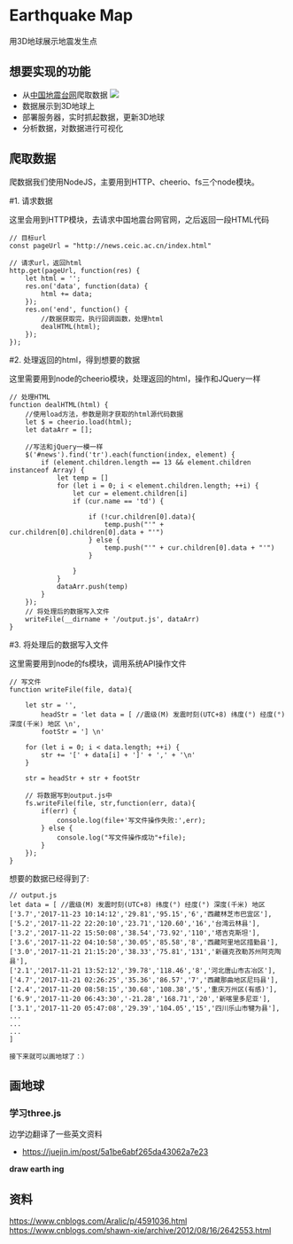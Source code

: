# Earthquake Map

用3D地球展示地震发生点

## 想要实现的功能

* 从[中国地震台网](http://news.ceic.ac.cn/index.html)爬取数据
![](https://raw.githubusercontent.com/goldEli/earthquakeMap/master/img/news.ceic.ac.cn.png)
* 数据展示到3D地球上
* 部署服务器，实时抓起数据，更新3D地球
* 分析数据，对数据进行可视化

## 爬取数据    

爬数据我们使用NodeJS，主要用到HTTP、cheerio、fs三个node模块。


#1. 请求数据

这里会用到HTTP模块，去请求中国地震台网官网，之后返回一段HTML代码

```
// 目标url
const pageUrl = "http://news.ceic.ac.cn/index.html"

// 请求url，返回html
http.get(pageUrl, function(res) {
    let html = '';
    res.on('data', function(data) {
        html += data;
    });
    res.on('end', function() {
        //数据获取完，执行回调函数，处理html
        dealHTML(html);
    });
});
```

#2. 处理返回的html，得到想要的数据

这里需要用到node的cheerio模块，处理返回的html，操作和JQuery一样

```
// 处理HTML
function dealHTML(html) {
    //使用load方法，参数是刚才获取的html源代码数据
    let $ = cheerio.load(html);
    let dataArr = [];
    
    //写法和jQuery一模一样
    $('#news').find('tr').each(function(index, element) {
        if (element.children.length == 13 && element.children instanceof Array) {
            let temp = []
            for (let i = 0; i < element.children.length; ++i) {
                let cur = element.children[i]
                if (cur.name == 'td') {

                    if (!cur.children[0].data){
                        temp.push("'" + cur.children[0].children[0].data + "'")
                    } else {
                        temp.push("'" + cur.children[0].data + "'")
                    }
                    
                }
            }
            dataArr.push(temp)
        }
    });
    // 将处理后的数据写入文件
    writeFile(__dirname + '/output.js', dataArr)
}
```

#3. 将处理后的数据写入文件

这里需要用到node的fs模块，调用系统API操作文件

```
// 写文件
function writeFile(file, data){  

    let str = '',
        headStr = 'let data = [ //震级(M) 发震时刻(UTC+8) 纬度(°) 经度(°) 深度(千米) 地区 \n',
        footStr = '] \n'

    for (let i = 0; i < data.length; ++i) {
        str += '[' + data[i] + ']' + ',' + '\n'
    }  

    str = headStr + str + footStr

    // 将数据写到output.js中
    fs.writeFile(file, str,function(err, data){
        if(err) {
            console.log(file+'写文件操作失败:',err);
        } else {
            console.log("写文件操作成功"+file);
        }    
    });
}
```

想要的数据已经得到了:

```
// output.js
let data = [ //震级(M) 发震时刻(UTC+8) 纬度(°) 经度(°) 深度(千米) 地区 
['3.7','2017-11-23 10:14:12','29.81','95.15','6','西藏林芝市巴宜区'],
['5.2','2017-11-22 22:20:10','23.71','120.60','16','台湾云林县'],
['3.2','2017-11-22 15:50:08','38.54','73.92','110','塔吉克斯坦'],
['3.6','2017-11-22 04:10:58','30.05','85.58','8','西藏阿里地区措勤县'],
['3.0','2017-11-21 21:15:20','38.33','75.81','131','新疆克孜勒苏州阿克陶县'],
['2.1','2017-11-21 13:52:12','39.78','118.46','8','河北唐山市古冶区'],
['4.7','2017-11-21 02:26:25','35.36','86.57','7','西藏那曲地区尼玛县'],
['2.4','2017-11-20 08:58:15','30.68','108.38','5','重庆万州区(有感)'],
['6.9','2017-11-20 06:43:30','-21.28','168.71','20','新喀里多尼亚'],
['3.1','2017-11-20 05:47:08','29.39','104.05','15','四川乐山市犍为县'],
...
...
...
] 

接下来就可以画地球了：）

```

## 画地球

### 学习three.js

边学边翻译了一些英文资料

* https://juejin.im/post/5a1be6abf265da43062a7e23

**draw earth ing**

## 资料
https://www.cnblogs.com/Aralic/p/4591036.html
https://www.cnblogs.com/shawn-xie/archive/2012/08/16/2642553.html